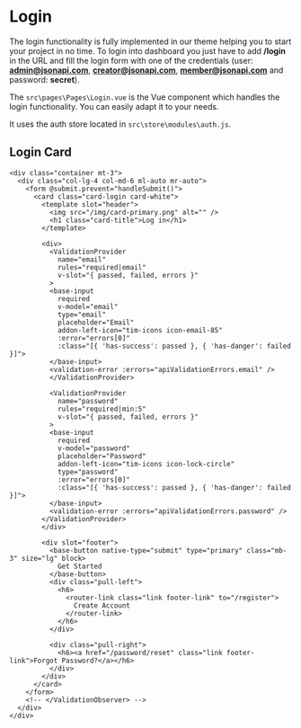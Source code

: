 # Login

The login functionality is fully implemented in our theme helping you to start your project in no time. To login into dashboard you just have to add **/login** in the URL and fill the login form with one of the credentials (user: **admin@jsonapi.com**, **creator@jsonapi.com**, **member@jsonapi.com** and password: **secret**).

The `src\pages\Pages\Login.vue` is the Vue component which handles the login functionality. You can easily adapt it to your needs.

It uses the auth store located in `src\store\modules\auth.js`.

## Login Card

```
<div class="container mt-3">
  <div class="col-lg-4 col-md-6 ml-auto mr-auto">
    <form @submit.prevent="handleSubmit()">
      <card class="card-login card-white">
        <template slot="header">
          <img src="/img/card-primary.png" alt="" />
          <h1 class="card-title">Log in</h1>
        </template>

        <div>
          <ValidationProvider
            name="email"
            rules="required|email"
            v-slot="{ passed, failed, errors }"
          >
          <base-input
            required
            v-model="email"
            type="email"
            placeholder="Email"
            addon-left-icon="tim-icons icon-email-85"
            :error="errors[0]"
            :class="[{ 'has-success': passed }, { 'has-danger': failed }]">
          </base-input>
          <validation-error :errors="apiValidationErrors.email" />
          </ValidationProvider>

          <ValidationProvider
            name="password"
            rules="required|min:5"
            v-slot="{ passed, failed, errors }"
          >
          <base-input
            required
            v-model="password"
            placeholder="Password"
            addon-left-icon="tim-icons icon-lock-circle"
            type="password"
            :error="errors[0]"
            :class="[{ 'has-success': passed }, { 'has-danger': failed }]">
          </base-input>
          <validation-error :errors="apiValidationErrors.password" />
        </ValidationProvider>
        </div>

        <div slot="footer">
          <base-button native-type="submit" type="primary" class="mb-3" size="lg" block>
            Get Started
          </base-button>
          <div class="pull-left">
            <h6>
              <router-link class="link footer-link" to="/register">
                Create Account
              </router-link>
            </h6>
          </div>

          <div class="pull-right">
            <h6><a href="/password/reset" class="link footer-link">Forgot Password?</a></h6>
          </div>
        </div>
      </card>
    </form>
    <!-- </ValidationObserver> -->
  </div>
</div>
```